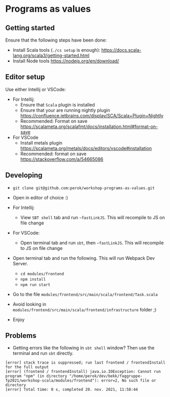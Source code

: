 # Programs as values

## Getting started

Ensure that the following steps have been done:

- Install Scala tools (`./cs setup` is enough): https://docs.scala-lang.org/scala3/getting-started.html
- Install Node tools https://nodejs.org/en/download/

## Editor setup

Use either Intellij or VSCode:

- For Intellij:
  - Ensure that `Scala` plugin is installed
  - Ensure that your are running nightly plugin https://confluence.jetbrains.com/display/SCA/Scala+Plugin+Nightly
  - Recommended: Format on save https://scalameta.org/scalafmt/docs/installation.html#format-on-save
- For VSCode
  - Install metals plugin https://scalameta.org/metals/docs/editors/vscode#installation
  - Recommended: format on save https://stackoverflow.com/a/54665086

## Developing
- `git clone git@github.com:perok/workshop-programs-as-values.git`
- Open in editor of choice :)

- For Intellij:
  - View `SBT shell` tab and run `~fastLinkJS`. This will recompile to JS on file change
- For VSCode:
  - Open terminal tab and run `sbt`, then `~fastLinkJS`. This will recompile to JS on file change
 
- Open terminal tab and run the following. This will run Webpack Dev Server.
  - `cd modules/frontend`
  - `npm install`
  - `npm run start`
- Go to the file `modules/frontend/src/main/scala/frontend/Task.scala`
- Avoid looking in `modules/frontend/src/main/scala/frontend/infrastructure` folder ;)
- Enjoy

## Problems

- Getting errors like the following in `sbt shell` window? Then use the terminal and run `sbt` directly.
```
[error] stack trace is suppressed; run last frontend / frontendInstall for the full output
[error] (frontend / frontendInstall) java.io.IOException: Cannot run program "npm" (in directory "/home/perok/dev/bekk/faggruppe-fp2021/workshop-scala/modules/frontend"): error=2, No such file or directory
[error] Total time: 0 s, completed 20. nov. 2021, 11:58:44
```

